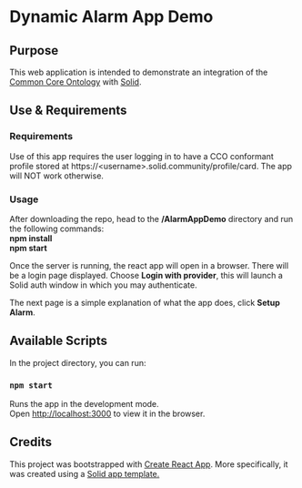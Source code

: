 # Dynamic Alarm App Demo
## Purpose
This web application is intended to demonstrate an integration of the [Common Core Ontology](https://github.com/CommonCoreOntology/CommonCoreOntologies) with [Solid](https://solid.mit.edu/).

## Use & Requirements

### Requirements
Use of this app requires the user logging in to have a CCO conformant profile stored at https://\<username>.solid.community/profile/card. The app will NOT work otherwise. 

### Usage
After downloading the repo, head to the <b>/AlarmAppDemo</b> directory and run the following commands:<br>
<b>
npm install<br>
npm start<br>
</b>

Once the server is running, the react app will open in a browser. There will be a login page displayed. Choose <b>Login with provider</b>, this will launch a Solid auth window in which you may authenticate.

The next page is a simple explanation of what the app does, click <b>Setup Alarm</b>. 

## Available Scripts

In the project directory, you can run:

### `npm start`

Runs the app in the development mode.<br>
Open [http://localhost:3000](http://localhost:3000) to view it in the browser.

## Credits
This project was bootstrapped with [Create React App](https://github.com/facebook/create-react-app). More specifically, it was created using a [Solid app template.](https://solid.inrupt.com/docs/writing-solid-apps-with-react)
